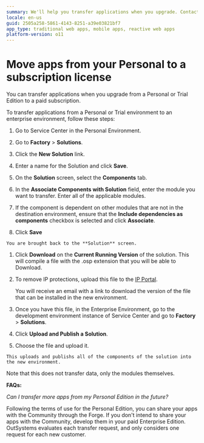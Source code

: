 ```yaml
---
summary: We'll help you transfer applications when you upgrade. Contact your account manager for help in getting this process started.
locale: en-us
guid: 2505a258-5861-4143-8251-a39e03821bf7
app_type: traditional web apps, mobile apps, reactive web apps
platform-version: o11
---
```


# Move apps from your Personal to a subscription license

You can transfer applications when you upgrade from a Personal or Trial Edition to a paid subscription.

To transfer applications from a Personal or Trial environment to an enterprise environment, follow these steps:

 1. Go to Service Center in the Personal Environment.  

 1. Go to **Factory** > **Solutions**.

 1. Click the **New Solution** link.

 1. Enter a name for the Solution and click **Save**.

 1. On the **Solution** screen, select the **Components** tab.

 1. In the **Associate Components with Solution** field, enter the module you want to transfer.  Enter all of the applicable modules.

 1. If the component is dependent on other modules that are not in the destination environment, ensure that the **Include dependencies as components** checkbox is selected and click **Associate**.

 1.  Click **Save** 
    
    You are brought back to the **Solution** screen.

 1. Click **Download** on the **Current Running Version** of the solution. This will compile a file with the .osp extension that you will be able to Download.

 1. To remove IP protections, upload this file to the [IP Portal](https://www.outsystems.com/homeIpp/IPP_Page.aspx). 
    
    You will receive an email with a link to download the version of the file that can be installed in the new environment.

 1. Once you have this file, in the Enterprise Environment, go to the development environment instance of Service Center and go to **Factory** > **Solutions**.

 1.  Click **Upload and Publish a Solution**. 

 1.  Choose the file and upload it. 
 
    This uploads and publishs all of the components of the solution into the new environment.

Note that this does not transfer data, only the modules themselves.

**FAQs:**

*Can I transfer more apps from my Personal Edition in the future?*

Following the terms of use for the Personal Edition, you can share your apps with the Community through the Forge. If you don't intend to share your apps with the Community, develop them in your paid Enterprise Edition. OutSystems evaluates each transfer request, and only considers one request for each new customer.
